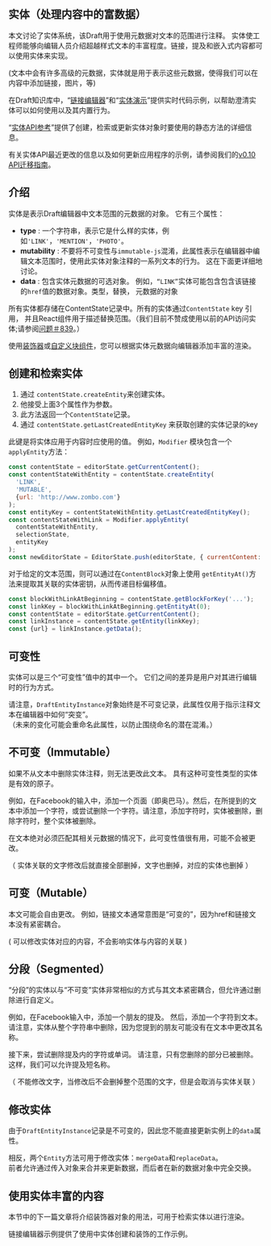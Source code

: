 ## 实体（处理内容中的富数据）

本文讨论了实体系统，该Draft用于使用元数据对文本的范围进行注释。 实体使工程师能够向编辑人员介绍超越样式文本的丰富程度。链接，提及和嵌入式内容都可以使用实体来实现。

\(文本中会有许多高级的元数据，实体就是用于表示这些元数据，使得我们可以在内容中添加链接，图片，等\)

在Draft知识库中，“[链接编辑器](https://github.com/facebook/draft-js/tree/master/examples/draft-0-10-0/link)”和“[实体演示](https://github.com/facebook/draft-js/tree/master/examples/draft-0-10-0/entity)”提供实时代码示例，以帮助澄清实体可以如何使用以及其内置行为。

“[实体API参考](https://draftjs.org/docs/api-reference-entity.html)”提供了创建，检索或更新实体对象时要使用的静态方法的详细信息。

有关实体API最近更改的信息以及如何更新应用程序的示例，请参阅我们的[v0.10 API迁移指南](https://draftjs.org/docs/v0-10-api-migration.html#content)。

## 介绍

实体是表示Draft编辑器中文本范围的元数据的对象。 它有三个属性：

* **type** : 一个字符串，表示它是什么样的实体，例如`'LINK'`，`'MENTION'`，`'PHOTO'`。
* **mutability** : 不要将不可变性与`immutable-js`混淆，此属性表示在编辑器中编辑文本范围时，使用此实体对象注释的一系列文本的行为。 这在下面更详细地讨论。
* **data** : 包含实体元数据的可选对象。 例如，`“LINK”`实体可能包含包含该链接的`href`值的数据对象。类型，替换， 元数据的对象

所有实体都存储在ContentState记录中。所有的实体通过`ContentState` key 引用， 并且React组件用于描述替换范围。（我们目前不赞成使用以前的API访问实体;请参阅[问题＃839](https://github.com/facebook/draft-js/issues/839)。）

使用[装饰器](https://draftjs.org/docs/advanced-topics-decorators.html)或[自定义块组件](https://draftjs.org/docs/advanced-topics-block-components.html)，您可以根据实体元数据向编辑器添加丰富的渲染。

## 创建和检索实体

1. 通过 `contentState.createEntity`来创建实体。
2. 他接受上面3个属性作为参数。
3. 此方法返回一个`ContentState`记录。
4. 通过 `contentState.getLastCreatedEntityKey` 来获取创建的实体记录的key

此键是将实体应用于内容时应使用的值。 例如，`Modifier` 模块包含一个`applyEntity`方法：

```js
const contentState = editorState.getCurrentContent();
const contentStateWithEntity = contentState.createEntity(
  'LINK',
  'MUTABLE',
  {url: 'http://www.zombo.com'}
);
const entityKey = contentStateWithEntity.getLastCreatedEntityKey();
const contentStateWithLink = Modifier.applyEntity(
  contentStateWithEntity,
  selectionState,
  entityKey
);
const newEditorState = EditorState.push(editorState, { currentContent: contentStateWithLink });
```

对于给定的文本范围，则可以通过在`ContentBlock`对象上使用 `getEntityAt()`方法来提取其关联的实体密钥，从而传递目标偏移值。

```js
const blockWithLinkAtBeginning = contentState.getBlockForKey('...');
const linkKey = blockWithLinkAtBeginning.getEntityAt(0);
const contentState = editorState.getCurrentContent();
const linkInstance = contentState.getEntity(linkKey);
const {url} = linkInstance.getData();
```

## 可变性

实体可以是三个“可变性”值中的其中一个。 它们之间的差异是用户对其进行编辑时的行为方式。

请注意，`DraftEntityInstance`对象始终是不可变记录，此属性仅用于指示注释文本在编辑器中如何“突变”。  
（未来的变化可能会重命名此属性，以防止围绕命名的潜在混淆。）

## 不可变（Immutable）

如果不从文本中删除实体注释，则无法更改此文本。 具有这种可变性类型的实体是有效的原子。

例如，在Facebook的输入中，添加一个页面（即奥巴马）。然后，在所提到的文本中添加一个字符，或尝试删除一个字符。请注意，添加字符时，实体被删除，删除字符时，整个实体被删除。

在文本绝对必须匹配其相关元数据的情况下，此可变性值很有用，可能不会被更改。

（ 实体关联的文字修改后就直接全部删掉，文字也删掉，对应的实体也删掉 ）

## 可变（Mutable）

本文可能会自由更改。 例如，链接文本通常意图是“可变的”，因为href和链接文本没有紧密耦合。

\( 可以修改实体对应的内容，不会影响实体与内容的关联 \)

## 分段（Segmented）

“分段”的实体以与“不可变”实体非常相似的方式与其文本紧密耦合，但允许通过删除进行自定义。

例如，在Facebook输入中，添加一个朋友的提及。 然后，添加一个字符到文本。 请注意，实体从整个字符串中删除，因为您提到的朋友可能没有在文本中更改其名称。

接下来，尝试删除提及内的字符或单词。 请注意，只有您删除的部分已被删除。 这样，我们可以允许提及短名称。

（ 不能修改文字，当修改后不会删掉整个范围的文字，但是会取消与实体关联 ）

## 修改实体

由于`DraftEntityInstance`记录是不可变的，因此您不能直接更新实例上的`data`属性。

相反，两个`Entity`方法可用于修改实体：`mergeData`和`replaceData`。  
前者允许通过传入对象来合并来更新数据，而后者在新的数据对象中完全交换。

## 使用实体丰富的内容

本节中的下一篇文章将介绍装饰器对象的用法，可用于检索实体以进行渲染。

链接编辑器示例提供了使用中实体创建和装饰的工作示例。

